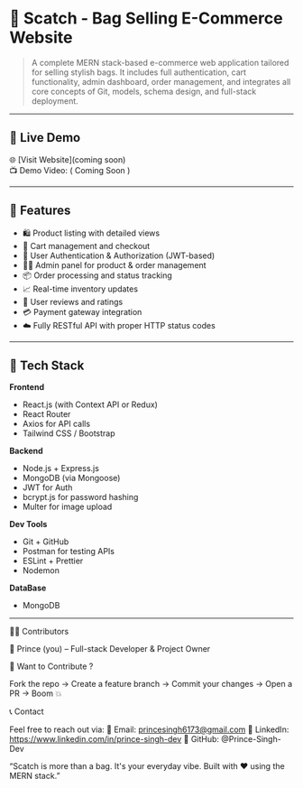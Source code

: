 # 👜 Scatch - Bag Selling E-Commerce Website

> A complete MERN stack-based e-commerce web application tailored for selling stylish bags. It includes full authentication, cart functionality, admin dashboard, order management, and integrates all core concepts of Git, models, schema design, and full-stack deployment.

---

## 🚀 Live Demo

🌐 [Visit Website](coming soon)  
📺 Demo Video: ( Coming Soon )

---

## 📌 Features

- 🛍️ Product listing with detailed views
- 🧾 Cart management and checkout
- 🔐 User Authentication & Authorization (JWT-based)
- 🧑‍💼 Admin panel for product & order management
- 📦 Order processing and status tracking
- 📈 Real-time inventory updates
- 💬 User reviews and ratings
- 💳 Payment gateway integration
- ☁️ Fully RESTful API with proper HTTP status codes

---

## 🧰 Tech Stack

**Frontend**
- React.js (with Context API or Redux)
- React Router
- Axios for API calls
- Tailwind CSS / Bootstrap

**Backend**
- Node.js + Express.js
- MongoDB (via Mongoose)
- JWT for Auth
- bcrypt.js for password hashing
- Multer for image upload

**Dev Tools**
- Git + GitHub
- Postman for testing APIs
- ESLint + Prettier
- Nodemon

**DataBase**
- MongoDB

---

🧑‍💻 Contributors 

👑 Prince (you) – Full-stack Developer & Project Owner

📣 Want to Contribute ?

Fork the repo → Create a feature branch → Commit your changes → Open a PR → Boom 💥

📞 Contact

Feel free to reach out via:
📧 Email: princesingh6173@gmail.com
💼 LinkedIn: https://www.linkedin.com/in/prince-singh-dev
🐙 GitHub: @Prince-Singh-Dev

“Scatch is more than a bag. It's your everyday vibe. Built with ❤️ using the MERN stack.”
